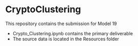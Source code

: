 # CryptoClustering

This repository contains the submission for Model 19
- Crypto_Clustering.ipynb contains the primary deliverable
- The source data is located in the Resources folder
